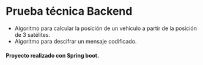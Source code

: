 # Prueba técnica Backend 
- Algoritmo para calcular la posición de un vehículo a partir de la posición de 3 satélites. 
- Algoritmo para descifrar un mensaje codificado. 
#### Proyecto realizado con Spring boot.
